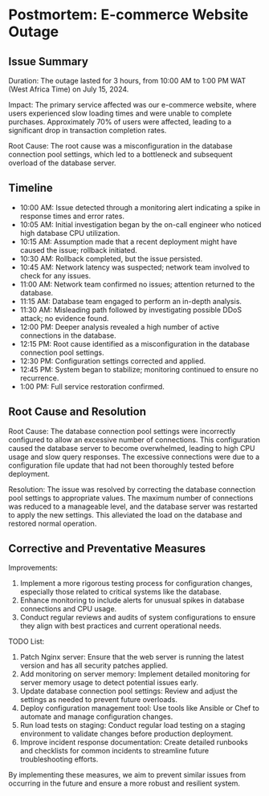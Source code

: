 # Postmortem: E-commerce Website Outage

## Issue Summary

Duration:
The outage lasted for 3 hours, from 10:00 AM to 1:00 PM WAT (West Africa Time) on July 15, 2024.

Impact:
The primary service affected was our e-commerce website, where users experienced slow loading times and were unable to complete purchases. Approximately 70% of users were affected, leading to a significant drop in transaction completion rates.

Root Cause:
The root cause was a misconfiguration in the database connection pool settings, which led to a bottleneck and subsequent overload of the database server.

## Timeline

- 10:00 AM: Issue detected through a monitoring alert indicating a spike in response times and error rates.
- 10:05 AM: Initial investigation began by the on-call engineer who noticed high database CPU utilization.
- 10:15 AM: Assumption made that a recent deployment might have caused the issue; rollback initiated.
- 10:30 AM: Rollback completed, but the issue persisted.
- 10:45 AM: Network latency was suspected; network team involved to check for any issues.
- 11:00 AM: Network team confirmed no issues; attention returned to the database.
- 11:15 AM: Database team engaged to perform an in-depth analysis.
- 11:30 AM: Misleading path followed by investigating possible DDoS attack; no evidence found.
- 12:00 PM: Deeper analysis revealed a high number of active connections in the database.
- 12:15 PM: Root cause identified as a misconfiguration in the database connection pool settings.
- 12:30 PM: Configuration settings corrected and applied.
- 12:45 PM: System began to stabilize; monitoring continued to ensure no recurrence.
- 1:00 PM: Full service restoration confirmed.

## Root Cause and Resolution

Root Cause:
The database connection pool settings were incorrectly configured to allow an excessive number of connections. This configuration caused the database server to become overwhelmed, leading to high CPU usage and slow query responses. The excessive connections were due to a configuration file update that had not been thoroughly tested before deployment.

Resolution:
The issue was resolved by correcting the database connection pool settings to appropriate values. The maximum number of connections was reduced to a manageable level, and the database server was restarted to apply the new settings. This alleviated the load on the database and restored normal operation.

## Corrective and Preventative Measures

Improvements:
1. Implement a more rigorous testing process for configuration changes, especially those related to critical systems like the database.
2. Enhance monitoring to include alerts for unusual spikes in database connections and CPU usage.
3. Conduct regular reviews and audits of system configurations to ensure they align with best practices and current operational needs.

TODO List:
1. Patch Nginx server: Ensure that the web server is running the latest version and has all security patches applied.
2. Add monitoring on server memory: Implement detailed monitoring for server memory usage to detect potential issues early.
3. Update database connection pool settings: Review and adjust the settings as needed to prevent future overloads.
4. Deploy configuration management tool: Use tools like Ansible or Chef to automate and manage configuration changes.
5. Run load tests on staging: Conduct regular load testing on a staging environment to validate changes before production deployment.
6. Improve incident response documentation: Create detailed runbooks and checklists for common incidents to streamline future troubleshooting efforts.

By implementing these measures, we aim to prevent similar issues from occurring in the future and ensure a more robust and resilient system.